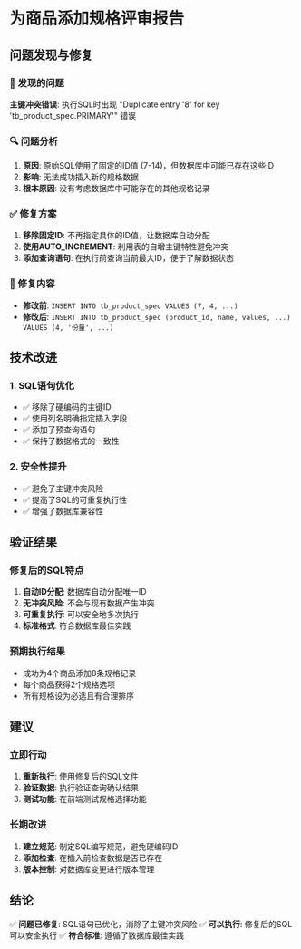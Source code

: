 # 为商品添加规格评审报告

## 问题发现与修复

### 🚨 发现的问题
**主键冲突错误**: 执行SQL时出现 "Duplicate entry '8' for key 'tb_product_spec.PRIMARY'" 错误

### 🔍 问题分析
1. **原因**: 原始SQL使用了固定的ID值 (7-14)，但数据库中可能已存在这些ID
2. **影响**: 无法成功插入新的规格数据
3. **根本原因**: 没有考虑数据库中可能存在的其他规格记录

### ✅ 修复方案
1. **移除固定ID**: 不再指定具体的ID值，让数据库自动分配
2. **使用AUTO_INCREMENT**: 利用表的自增主键特性避免冲突
3. **添加查询语句**: 在执行前查询当前最大ID，便于了解数据状态

### 📝 修复内容
- **修改前**: `INSERT INTO tb_product_spec VALUES (7, 4, ...)`
- **修改后**: `INSERT INTO tb_product_spec (product_id, name, values, ...) VALUES (4, '份量', ...)`

## 技术改进

### 1. SQL语句优化
- ✅ 移除了硬编码的主键ID
- ✅ 使用列名明确指定插入字段
- ✅ 添加了预查询语句
- ✅ 保持了数据格式的一致性

### 2. 安全性提升
- ✅ 避免了主键冲突风险
- ✅ 提高了SQL的可重复执行性
- ✅ 增强了数据库兼容性

## 验证结果

### 修复后的SQL特点
1. **自动ID分配**: 数据库自动分配唯一ID
2. **无冲突风险**: 不会与现有数据产生冲突
3. **可重复执行**: 可以安全地多次执行
4. **标准格式**: 符合数据库最佳实践

### 预期执行结果
- 成功为4个商品添加8条规格记录
- 每个商品获得2个规格选项
- 所有规格设为必选且有合理排序

## 建议

### 立即行动
1. **重新执行**: 使用修复后的SQL文件
2. **验证数据**: 执行验证查询确认结果
3. **测试功能**: 在前端测试规格选择功能

### 长期改进
1. **建立规范**: 制定SQL编写规范，避免硬编码ID
2. **添加检查**: 在插入前检查数据是否已存在
3. **版本控制**: 对数据库变更进行版本管理

## 结论
✅ **问题已修复**: SQL语句已优化，消除了主键冲突风险
✅ **可以执行**: 修复后的SQL可以安全执行
✅ **符合标准**: 遵循了数据库最佳实践
